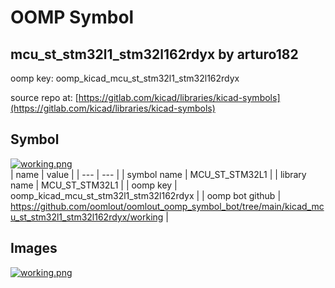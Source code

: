 # OOMP Symbol  
## mcu_st_stm32l1_stm32l162rdyx  by arturo182  
  
oomp key: oomp_kicad_mcu_st_stm32l1_stm32l162rdyx  
  
source repo at: [https://gitlab.com/kicad/libraries/kicad-symbols](https://gitlab.com/kicad/libraries/kicad-symbols)  
## Symbol  
  
[![working.png](working_600.png)](working.png)  
| name | value | 
| --- | --- | 
| symbol name | MCU_ST_STM32L1 | 
| library name | MCU_ST_STM32L1 | 
| oomp key | oomp_kicad_mcu_st_stm32l1_stm32l162rdyx | 
| oomp bot github | https://github.com/oomlout/oomlout_oomp_symbol_bot/tree/main/kicad_mcu_st_stm32l1_stm32l162rdyx/working | 
## Images  
  
[![working.png](working_140.png)](working.png)  
